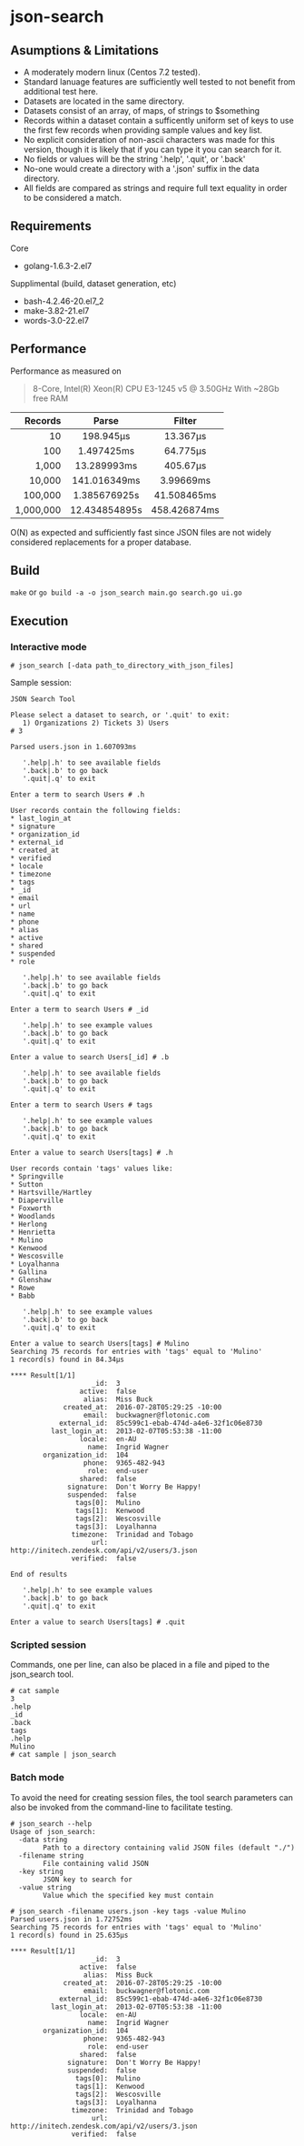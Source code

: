 # json-search

## Asumptions & Limitations

- A moderately modern linux (Centos 7.2 tested).
- Standard lanuage features are sufficiently well tested to not
  benefit from additional test here.
- Datasets are located in the same directory.
- Datasets consist of an array, of maps, of strings to $something
- Records within a dataset contain a sufficently uniform set of keys
  to use the first few records when providing sample values and key
  list.
- No explicit consideration of non-ascii characters was made for this
  version, though it is likely that if you can type it you can
  search for it.
- No fields or values will be the string '.help', '.quit', or '.back'
- No-one would create a directory with a '.json' suffix in the data
  directory.
- All fields are compared as strings and require full text
  equality in order to be considered a match.

## Requirements

Core

- golang-1.6.3-2.el7

Supplimental (build, dataset generation, etc)

- bash-4.2.46-20.el7_2
- make-3.82-21.el7
- words-3.0-22.el7

## Performance

Performance as measured on

> 8-Core, Intel(R) Xeon(R) CPU E3-1245 v5 @ 3.50GHz
> With ~28Gb free RAM

| Records        | Parse         | Filter       |
| -------------: |:-------------:|:------------:|
| 10             | 198.945µs     | 13.367µs     |
| 100            | 1.497425ms    | 64.775µs     |
| 1,000          | 13.289993ms   | 405.67µs     |
| 10,000         | 141.016349ms  | 3.99669ms    |
| 100,000        | 1.385676925s  | 41.508465ms  |
| 1,000,000      | 12.434854895s | 458.426874ms |

O(N) as expected and sufficiently fast since JSON files are not widely
considered replacements for a proper database.

## Build

```make``` or ```go build -a -o json_search main.go search.go ui.go```

## Execution

### Interactive mode

```# json_search [-data path_to_directory_with_json_files]```

Sample session:

```
JSON Search Tool

Please select a dataset to search, or '.quit' to exit:
   1) Organizations 2) Tickets 3) Users 
# 3

Parsed users.json in 1.607093ms

   '.help|.h' to see available fields
   '.back|.b' to go back
   '.quit|.q' to exit

Enter a term to search Users # .h

User records contain the following fields:
* last_login_at
* signature
* organization_id
* external_id
* created_at
* verified
* locale
* timezone
* tags
* _id
* email
* url
* name
* phone
* alias
* active
* shared
* suspended
* role

   '.help|.h' to see available fields
   '.back|.b' to go back
   '.quit|.q' to exit

Enter a term to search Users # _id

   '.help|.h' to see example values
   '.back|.b' to go back
   '.quit|.q' to exit

Enter a value to search Users[_id] # .b

   '.help|.h' to see available fields
   '.back|.b' to go back
   '.quit|.q' to exit

Enter a term to search Users # tags

   '.help|.h' to see example values
   '.back|.b' to go back
   '.quit|.q' to exit

Enter a value to search Users[tags] # .h

User records contain 'tags' values like:
* Springville
* Sutton
* Hartsville/Hartley
* Diaperville
* Foxworth
* Woodlands
* Herlong
* Henrietta
* Mulino
* Kenwood
* Wescosville
* Loyalhanna
* Gallina
* Glenshaw
* Rowe
* Babb

   '.help|.h' to see example values
   '.back|.b' to go back
   '.quit|.q' to exit

Enter a value to search Users[tags] # Mulino
Searching 75 records for entries with 'tags' equal to 'Mulino'
1 record(s) found in 84.34µs

**** Result[1/1]
                    _id:  3
                 active:  false
                  alias:  Miss Buck
             created_at:  2016-07-28T05:29:25 -10:00
                  email:  buckwagner@flotonic.com
            external_id:  85c599c1-ebab-474d-a4e6-32f1c06e8730
          last_login_at:  2013-02-07T05:53:38 -11:00
                 locale:  en-AU
                   name:  Ingrid Wagner
        organization_id:  104
                  phone:  9365-482-943
                   role:  end-user
                 shared:  false
              signature:  Don't Worry Be Happy!
              suspended:  false
                tags[0]:  Mulino
                tags[1]:  Kenwood
                tags[2]:  Wescosville
                tags[3]:  Loyalhanna
               timezone:  Trinidad and Tobago
                    url:  http://initech.zendesk.com/api/v2/users/3.json
               verified:  false

End of results

   '.help|.h' to see example values
   '.back|.b' to go back
   '.quit|.q' to exit

Enter a value to search Users[tags] # .quit
```

### Scripted session

Commands, one per line, can also be placed in a file and piped to the
json_search tool.

```
# cat sample
3
.help
_id
.back
tags
.help
Mulino
# cat sample | json_search
```

### Batch mode

To avoid the need for creating session files, the tool search
parameters can also be invoked from the command-line to facilitate
testing.

```
# json_search --help
Usage of json_search:
  -data string
    	Path to a directory containing valid JSON files (default "./")
  -filename string
    	File containing valid JSON
  -key string
    	JSON key to search for
  -value string
    	Value which the specified key must contain

# json_search -filename users.json -key tags -value Mulino
Parsed users.json in 1.72752ms
Searching 75 records for entries with 'tags' equal to 'Mulino'
1 record(s) found in 25.635µs

**** Result[1/1]
                    _id:  3
                 active:  false
                  alias:  Miss Buck
             created_at:  2016-07-28T05:29:25 -10:00
                  email:  buckwagner@flotonic.com
            external_id:  85c599c1-ebab-474d-a4e6-32f1c06e8730
          last_login_at:  2013-02-07T05:53:38 -11:00
                 locale:  en-AU
                   name:  Ingrid Wagner
        organization_id:  104
                  phone:  9365-482-943
                   role:  end-user
                 shared:  false
              signature:  Don't Worry Be Happy!
              suspended:  false
                tags[0]:  Mulino
                tags[1]:  Kenwood
                tags[2]:  Wescosville
                tags[3]:  Loyalhanna
               timezone:  Trinidad and Tobago
                    url:  http://initech.zendesk.com/api/v2/users/3.json
               verified:  false
```
